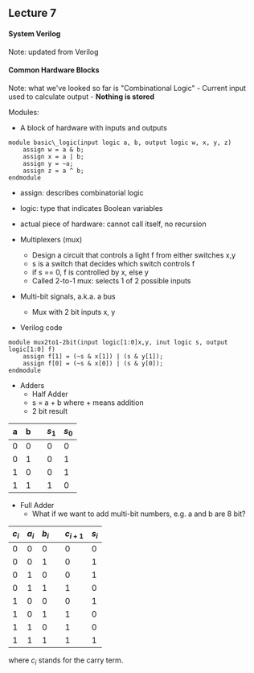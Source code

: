 ## Lecture 7

#### System Verilog  
Note: updated from Verilog

#### Common Hardware Blocks  

Note: what we've looked so far is "Combinational Logic"
	- Current input used to calculate output
	- **Nothing is stored**

Modules:
- A block of hardware with inputs and outputs  

```
module basic\_logic(input logic a, b, output logic w, x, y, z)  
	assign w = a & b;  
	assign x = a | b;  
	assign y = ~a;  
	assign z = a ^ b;  
endmodule
```

- assign: describes combinatorial logic
- logic: type that indicates Boolean variables
- actual piece of hardware: cannot call itself, no recursion

- Multiplexers (mux)
	- Design a circuit that controls a light f from either switches x,y
	- s is a switch that decides which switch controls f
	- if s == 0, f is controlled by x, else y
	- Called 2-to-1 mux: selects 1 of 2 possible inputs
- Multi-bit signals, a.k.a. a bus
	- Mux with 2 bit inputs x, y
- Verilog code  
```
module mux2to1-2bit(input logic[1:0]x,y, inut logic s, output logic[1:0] f)  
	assign f[1] = (~s & x[1]) | (s & y[1]);  
	assign f[0] = (~s & x[0]) | (s & y[0]);  
endmodule
```
- Adders
	- Half Adder
	- s = a + b where + means addition
	- 2 bit result  

| a | b || $s_1$ | $s_0$ |
| --- | --- | - | --- | --- |
| 0 | 0 || 0 | 0 |
| 0 | 1 || 0 | 1 |
| 1 | 0 || 0 | 1 |
| 1 | 1 || 1 | 0 |

- Full Adder
	- What if we want to add multi-bit numbers, e.g. a and b are 8 bit?

| $c_i$ | $a_i$ | $b_i$ || $c_{i+1}$ | $s_i$ |
| --- | --- | --- | - | --- | --- |
| 0 | 0 | 0 || 0 | 0 |
| 0 | 0 | 1 || 0 | 1 |
| 0 | 1 | 0 || 0 | 1 |
| 0 | 1 | 1 || 1 | 0 |
| 1 | 0 | 0 || 0 | 1 |
| 1 | 0 | 1 || 1 | 0 |
| 1 | 1 | 0 || 1 | 0 |
| 1 | 1 | 1 || 1 | 1 |

where $c_i$ stands for the carry term.

